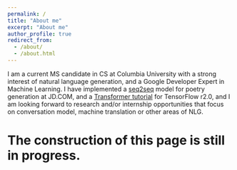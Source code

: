 ```yaml
---
permalink: /
title: "About me"
excerpt: "About me"
author_profile: true
redirect_from: 
  - /about/
  - /about.html
---
```


I am a current MS candidate in CS at Columbia University with a strong interest of natural language generation, and a Google Developer Expert in Machine Learning. I have implemented a [seq2seq](https://arxiv.org/abs/1409.0473) model for poetry generation at JD.COM, and a [Transformer tutorial](projects/2019-transformer-tutorial) for TensorFlow r2.0, and I am looking forward to research and/or internship opportunities that focus on conversation model, machine translation or other areas of NLG. 

The construction of this page is still in progress.
======
